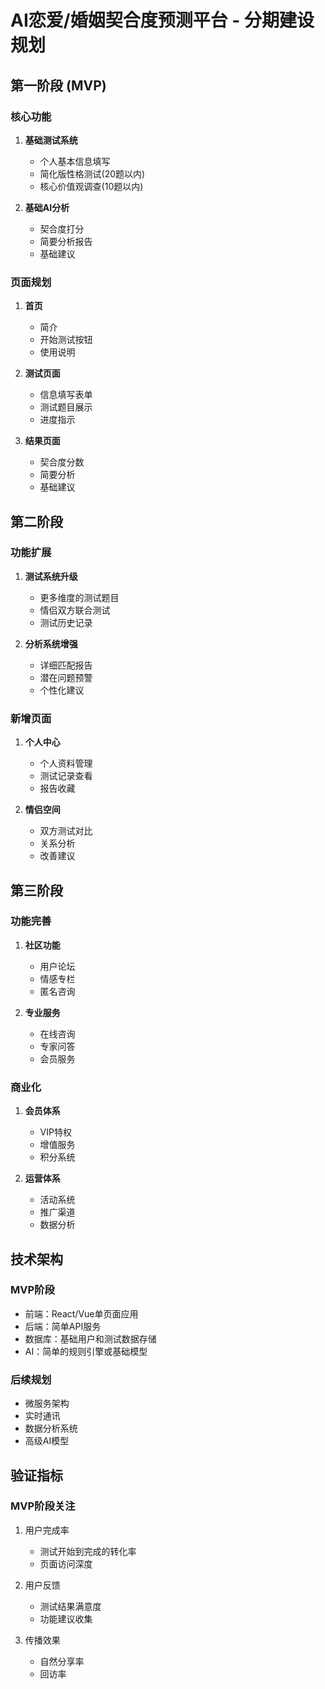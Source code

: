 # AI恋爱/婚姻契合度预测平台 - 分期建设规划

## 第一阶段 (MVP)

### 核心功能
1. **基础测试系统**
   - 个人基本信息填写
   - 简化版性格测试(20题以内)
   - 核心价值观调查(10题以内)

2. **基础AI分析**
   - 契合度打分
   - 简要分析报告
   - 基础建议

### 页面规划
1. **首页**
   - 简介
   - 开始测试按钮
   - 使用说明

2. **测试页面**
   - 信息填写表单
   - 测试题目展示
   - 进度指示

3. **结果页面**
   - 契合度分数
   - 简要分析
   - 基础建议

## 第二阶段

### 功能扩展
1. **测试系统升级**
   - 更多维度的测试题目
   - 情侣双方联合测试
   - 测试历史记录

2. **分析系统增强**
   - 详细匹配报告
   - 潜在问题预警
   - 个性化建议

### 新增页面
1. **个人中心**
   - 个人资料管理
   - 测试记录查看
   - 报告收藏

2. **情侣空间**
   - 双方测试对比
   - 关系分析
   - 改善建议

## 第三阶段

### 功能完善
1. **社区功能**
   - 用户论坛
   - 情感专栏
   - 匿名咨询

2. **专业服务**
   - 在线咨询
   - 专家问答
   - 会员服务

### 商业化
1. **会员体系**
   - VIP特权
   - 增值服务
   - 积分系统

2. **运营体系**
   - 活动系统
   - 推广渠道
   - 数据分析

## 技术架构

### MVP阶段
- 前端：React/Vue单页面应用
- 后端：简单API服务
- 数据库：基础用户和测试数据存储
- AI：简单的规则引擎或基础模型

### 后续规划
- 微服务架构
- 实时通讯
- 数据分析系统
- 高级AI模型

## 验证指标

### MVP阶段关注
1. 用户完成率
   - 测试开始到完成的转化率
   - 页面访问深度

2. 用户反馈
   - 测试结果满意度
   - 功能建议收集

3. 传播效果
   - 自然分享率
   - 回访率 